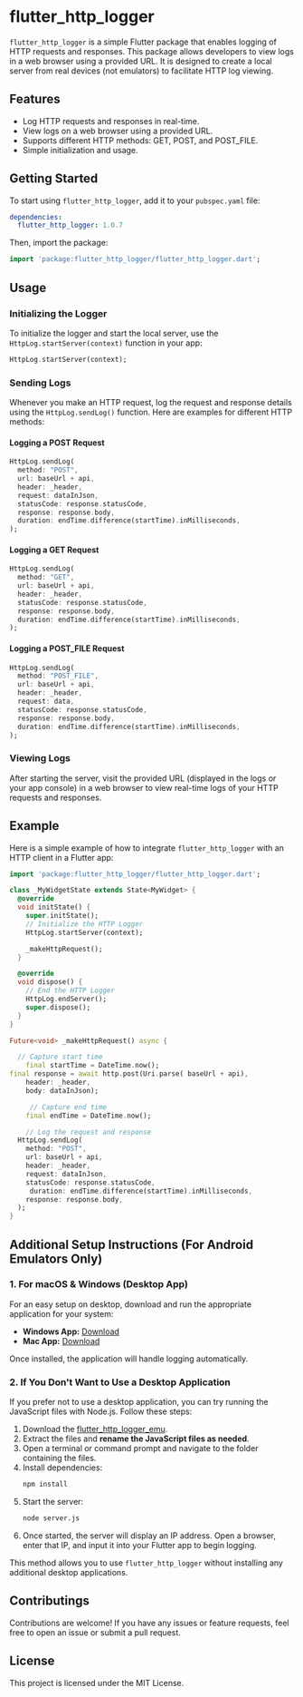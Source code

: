 
# flutter_http_logger

`flutter_http_logger` is a simple Flutter package that enables logging of HTTP requests and responses. This package allows developers to view logs in a web browser using a provided URL. It is designed to create a local server from real devices (not emulators) to facilitate HTTP log viewing.

## Features

- Log HTTP requests and responses in real-time.
- View logs on a web browser using a provided URL.
- Supports different HTTP methods: GET, POST, and POST_FILE.
- Simple initialization and usage.

## Getting Started

To start using `flutter_http_logger`, add it to your `pubspec.yaml` file:

```yaml
dependencies:
  flutter_http_logger: 1.0.7
```

Then, import the package:

```dart
import 'package:flutter_http_logger/flutter_http_logger.dart';
```

## Usage

### Initializing the Logger

To initialize the logger and start the local server, use the `HttpLog.startServer(context)` function in your app:

```dart
HttpLog.startServer(context);
```

### Sending Logs

Whenever you make an HTTP request, log the request and response details using the `HttpLog.sendLog()` function. Here are examples for different HTTP methods:

#### Logging a POST Request

```dart
HttpLog.sendLog(
  method: "POST",
  url: baseUrl + api,
  header: _header,
  request: dataInJson,
  statusCode: response.statusCode,
  response: response.body,
  duration: endTime.difference(startTime).inMilliseconds,
);
```

#### Logging a GET Request

```dart
HttpLog.sendLog(
  method: "GET",
  url: baseUrl + api,
  header: _header,
  statusCode: response.statusCode,
  response: response.body,
  duration: endTime.difference(startTime).inMilliseconds,
);
```

#### Logging a POST_FILE Request

```dart
HttpLog.sendLog(
  method: "POST_FILE",
  url: baseUrl + api,
  header: _header,
  request: data,
  statusCode: response.statusCode,
  response: response.body,
  duration: endTime.difference(startTime).inMilliseconds,
);
```

### Viewing Logs

After starting the server, visit the provided URL (displayed in the logs or your app console) in a web browser to view real-time logs of your HTTP requests and responses.

## Example

Here is a simple example of how to integrate `flutter_http_logger` with an HTTP client in a Flutter app:

```dart
import 'package:flutter_http_logger/flutter_http_logger.dart';

class _MyWidgetState extends State<MyWidget> {
  @override
  void initState() {
    super.initState();
    // Initialize the HTTP Logger
    HttpLog.startServer(context);

    _makeHttpRequest();
  }

  @override
  void dispose() {
    // End the HTTP Logger
    HttpLog.endServer();
    super.dispose();
  }
}

Future<void> _makeHttpRequest() async {

  // Capture start time
    final startTime = DateTime.now();
final response = await http.post(Uri.parse( baseUrl + api),
    header: _header,
    body: dataInJson);

     // Capture end time
    final endTime = DateTime.now();

    // Log the request and response
  HttpLog.sendLog(
    method: "POST",
    url: baseUrl + api,
    header: _header,
    request: dataInJson,
    statusCode: response.statusCode,
     duration: endTime.difference(startTime).inMilliseconds,
    response: response.body,
  );
}
```

## Additional Setup Instructions (For Android Emulators Only)

### **1. For macOS & Windows (Desktop App)**
For an easy setup on desktop, download and run the appropriate application for your system:

- **Windows App:** [Download](https://github.com/coffyee/Flutter-HTTP-logger-desktop-files/raw/main/Flutter%20HTTP%20Logger.exe)
- **Mac App:** [Download](https://github.com/coffyee/Flutter-HTTP-logger-desktop-files/raw/main/Flutter%20HTTP%20Logger.zip)

Once installed, the application will handle logging automatically.


### **2. If You Don't Want to Use a Desktop Application**
If you prefer not to use a desktop application, you can try running the JavaScript files with Node.js. Follow these steps:

1. Download the [flutter_http_logger_emu](https://github.com/coffyee/flutter_http_logger_emu/archive/refs/heads/main.zip).
2. Extract the files and **rename the JavaScript files as needed**.
3. Open a terminal or command prompt and navigate to the folder containing the files.
4. Install dependencies:
   ```sh
   npm install
   ```
5. Start the server:
   ```sh
   node server.js
   ```
6. Once started, the server will display an IP address. Open a browser, enter that IP, and input it into your Flutter app to begin logging.

This method allows you to use `flutter_http_logger` without installing any additional desktop applications.


## Contributings

Contributions are welcome! If you have any issues or feature requests, feel free to open an issue or submit a pull request.

## License

This project is licensed under the MIT License.
